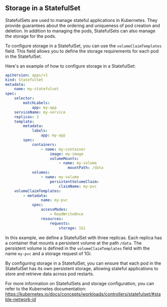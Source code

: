 ## Storage in a StatefulSet

StatefulSets are used to manage stateful applications in Kubernetes. They provide guarantees about the ordering and uniqueness of pod creation and deletion. In addition to managing the pods, StatefulSets can also manage the storage for the pods.

To configure storage in a StatefulSet, you can use the `volumeClaimTemplates` field. This field allows you to define the storage requirements for each pod in the StatefulSet.

Here's an example of how to configure storage in a StatefulSet:

```yaml
apiVersion: apps/v1
kind: StatefulSet
metadata:
    name: my-statefulset
spec:
    selector:
        matchLabels:
            app: my-app
    serviceName: my-service
    replicas: 3
    template:
        metadata:
            labels:
                app: my-app
        spec:
            containers:
                - name: my-container
                    image: my-image
                    volumeMounts:
                        - name: my-volume
                            mountPath: /data
            volumes:
                - name: my-volume
                    persistentVolumeClaim:
                        claimName: my-pvc
    volumeClaimTemplates:
        - metadata:
                name: my-pvc
            spec:
                accessModes:
                    - ReadWriteOnce
                resources:
                    requests:
                        storage: 1Gi
```

In this example, we define a StatefulSet with three replicas. Each replica has a container that mounts a persistent volume at the path `/data`. The persistent volume is defined in the `volumeClaimTemplates` field with the name `my-pvc` and a storage request of 1Gi.

By configuring storage in a StatefulSet, you can ensure that each pod in the StatefulSet has its own persistent storage, allowing stateful applications to store and retrieve data across pod restarts.

For more information on StatefulSets and storage configuration, you can refer to the Kubernetes documentation: https://kubernetes.io/docs/concepts/workloads/controllers/statefulset/#stable-network-id
